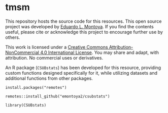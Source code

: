 # tmsm

This repository hosts the source code for this resources. This open source project was developed by [Eduardo L. Montoya](https://emontoya2.github.io/).  If you find the contents useful, please cite or acknowledge this project to encourage further use by others.  

This work is licensed under a [Creative Commons Attribution-NonCommercial 4.0 International License](https://creativecommons.org/licenses/by-nc/4.0/). You may share and adapt, with attribution. No commercial uses or derivatives. 

An R package (`CSUBstats`) has been developed for this resource, providing custom functions designed specifically for it, while utilizing datasets and additional functions from other packages.

```
install.packages("remotes")

remotes::install_github("emontoya2/csubstats")

library(CSUBstats)
```